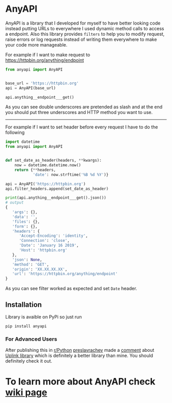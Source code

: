 # AnyAPI
AnyAPI is a library that I developed for myself to have better looking code instead putting URLs to everywhere I used dynamic method calls to access a endpoint. Also this library provides `filters` to help you to modify request, raise errors or log requests instead of writing them everywhere to make your code more manageable.

For example if I want to make request to https://httpbin.org/anything/endpoint
```python
from anyapi import AnyAPI


base_url = 'https://httpbin.org'
api = AnyAPI(base_url)

api.anything__endpoint___get()
```
As you can see double underscores are pretended as slash and at the end you should put three underscores and HTTP method you want to use.

***

For example if I want to set header before every request I have to do the following
```python
import datetime
from anyapi import AnyAPI


def set_date_as_header(headers, **kwargs):
    now = datetime.datetime.now()
    return {**headers,
            'date': now.strftime('%B %d %Y')}

api = AnyAPI('https://httpbin.org')
api.filter_headers.append(set_date_as_header)

print(api.anything__endpoint___get().json())
# output
{
   'args': {},
   'data': '',
   'files': {},
   'form': {},
   'headers': {
      'Accept-Encoding': 'identity',
      'Connection': 'close',
      'Date': 'January 16 2019',
      'Host': 'httpbin.org'
   },
   'json': None,
   'method': 'GET',
   'origin': 'XX.XX.XX.XX',
   'url': 'https://httpbin.org/anything/endpoint'
}
```
As you can see filter worked as expected and set `Date` header.

## Installation
Library is avaible on PyPi so just run

```
pip install anyapi
```

### For Advanced Users
After publishing this in [r/Python](https://www.reddit.com/r/Python/) [preslavrachev](https://www.reddit.com/user/preslavrachev) made a [comment](https://www.reddit.com/r/Python/comments/ahlqau/announcement_of_anyapi_a_python_library_to_help/eegcc8o) about [Uplink library](https://github.com/prkumar/uplink/) which is definitely a better library than mine. You should definitely check it out.


# To learn more about AnyAPI check [wiki page](https://github.com/FKLC/AnyAPI/wiki/)
